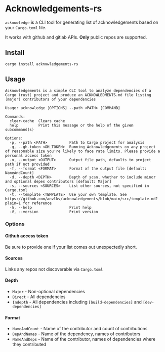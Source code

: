 # Acknowledgements-rs

`acknowledge` is a CLI tool for generating list of acknowledgements based on your `Cargo.toml` file.

It works with github and gitlab APIs. **Only** public repos are supported.

## Install

```
cargo install acknowledgements-rs
```

## Usage

```
Acknowledgements is a simple CLI tool to analyze dependencies of a Cargo (rust) project and produce an ACKNOWLEDMENTS.md file listing (major) contributors of your dependencies

Usage: acknowledge [OPTIONS] --path <PATH> [COMMAND]

Commands:
  clear-cache  Clears cache
  help         Print this message or the help of the given subcommand(s)

Options:
  -p, --path <PATH>          Path to Cargo project for analysis
  -g, --gh-token <GH_TOKEN>  Running Acknowledgements on any project of reasonable size you're likely to face rate limits. Please provide a personal access token
  -o, --output <OUTPUT>      Output file path, defaults to project path if not provided
  -f, --format <FORMAT>      Format of the output file [default: NameAndCount]
  -d, --depth <DEPTH>        Depth of scan, whether to include minor and optional depes contributors [default: Major]
  -s, --sources <SOURCES>    List other sources, not specified in Cargo.toml
  -t, --template <TEMPLATE>  Use your own template. See https://github.com/anvlkv/acknowledgements/blob/main/src/template.md?plain=1 for reference
  -h, --help                 Print help
  -V, --version              Print version
```

### Options

#### Github access token

Be sure to provide one if your list comes out unexpectedly short.

#### Sources

Links any repos not discoverable via `Cargo.toml`

#### Depth

- `Major` - Non-optional dependencies
- `Direct` - All dependencies
- `Indepth` - All dependencies including `[build-dependencies]` and `[dev-dependencies]`

#### Format

- `NameAndCount` - Name of the contributor and count of contributions
- `DepAndNames` - Name of the dependency, names of contributors
- `NameAndDeps` - Name of the contributor, names of dependencies where they contributed
